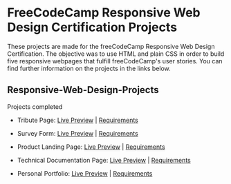 # FreeCodeCamp Responsive Web Design Certification Projects
These projects are made for the freeCodeCamp Responsive Web Design Certification. The objective was to use HTML and plain CSS in order to build five responsive webpages that fulfill freeCodeCamp's user stories. You can find further information on the projects in the links below.

## Responsive-Web-Design-Projects
Projects completed 

- Tribute Page: [Live Preview](https://codepen.io/ad757/pen/xxEgLyZ) | [Requirements](https://www.freecodecamp.org/learn/responsive-web-design/responsive-web-design-projects/build-a-tribute-page)

- Survey Form: [Live Preview](https://codepen.io/ad757/pen/abmpyQd) | [Requirements](https://www.freecodecamp.org/learn/responsive-web-design/responsive-web-design-projects/build-a-survey-form)

- Product Landing Page: [Live Preview](https://codepen.io/ad757/pen/poERWbz) | [Requirements](https://www.freecodecamp.org/learn/responsive-web-design/responsive-web-design-projects/build-a-product-landing-page)

- Technical Documentation Page: [Live Preview](https://codepen.io/ad757/pen/YzGNxdQ) | [Requirements](https://www.freecodecamp.org/learn/responsive-web-design/responsive-web-design-projects/build-a-technical-documentation-page)

- Personal Portfolio: [Live Preview](https://codepen.io/ad757/pen/KKgavbE) | [Requirements](https://www.freecodecamp.org/learn/responsive-web-design/responsive-web-design-projects/build-a-personal-portfolio-webpage)
